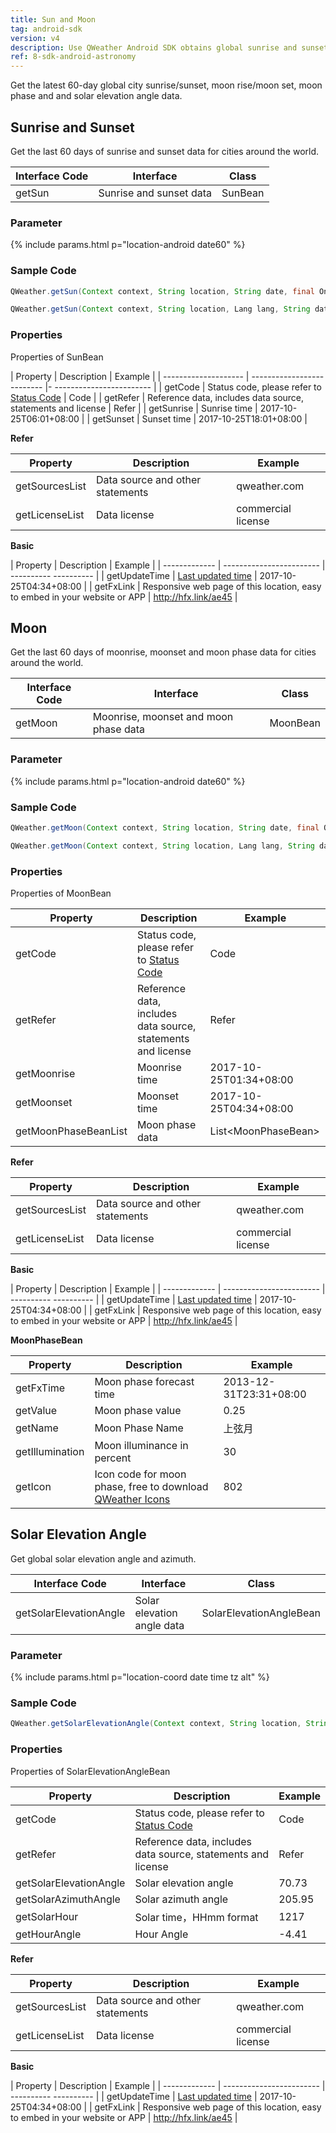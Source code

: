 ```yaml
---
title: Sun and Moon
tag: android-sdk
version: v4
description: Use QWeather Android SDK obtains global sunrise and sunset, moon rise/moon set, moon phase and solar elevation angle data.
ref: 8-sdk-android-astronomy
---
```


Get the latest 60-day global city sunrise/sunset, moon rise/moon set, moon phase and and solar elevation angle data.

## Sunrise and Sunset

Get the last 60 days of sunrise and sunset data for cities around the world.

| Interface Code| Interface  | Class |
| -------------- | ---------- | ----------- |
| getSun| Sunrise and sunset data  | SunBean |

### Parameter

{% include params.html p="location-android date60" %}

### Sample Code

```java
QWeather.getSun(Context context, String location, String date, final OnResultSunListener listener) ;

QWeather.getSun(Context context, String location, Lang lang, String date, final OnResultSunListener listener) 
```

### Properties

Properties of SunBean

| Property | Description | Example |
| -------------------- | -------------------------- |- ------------------------ |
| getCode | Status code, please refer to [Status Code](/en/docs/resource/status-code/) | Code |
| getRefer | Reference data, includes data source, statements and license | Refer |
| getSunrise | Sunrise time | 2017-10-25T06:01+08:00 |
| getSunset | Sunset time | 2017-10-25T18:01+08:00 |

**Refer**

| Property | Description | Example |
| -------------- | ------------ | ------------------ |
| getSourcesList | Data source and other statements | qweather.com |
| getLicenseList | Data license | commercial license |

**Basic**

| Property | Description | Example |
| ------------- | ------------------------ | ---------- ---------- |
| getUpdateTime | [Last updated time](/en/docs/resource/glossary#update-time) | 2017-10-25T04:34+08:00 |
| getFxLink | Responsive web page of this location, easy to embed in your website or APP | http://hfx.link/ae45 |

## Moon

Get the last 60 days of moonrise, moonset and moon phase data for cities around the world.

| Interface Code| Interface          | Class      |
| ------ | ---------- | ----------- |
| getMoon| Moonrise, moonset and moon phase data  | MoonBean |

### Parameter

{% include params.html p="location-android date60" %}

### Sample Code

```java
QWeather.getMoon(Context context, String location, String date, final OnResultMoonListener listener) ;

QWeather.getMoon(Context context, String location, Lang lang, String date, final OnResultMoonListener listener)                                
```

### Properties

Properties of MoonBean

| Property | Description | Example |
| -------------------- | -------------------------- | ------------------------- |
| getCode | Status code, please refer to [Status Code](/en/docs/resource/status-code/) | Code |
| getRefer | Reference data, includes data source, statements and license | Refer |
| getMoonrise       | Moonrise time                   | 2017-10-25T01:34+08:00           |
| getMoonset       | Moonset time                   | 2017-10-25T04:34+08:00           |
| getMoonPhaseBeanList | Moon phase data                   | List\<MoonPhaseBean> |

**Refer**

| Property | Description | Example |
| -------------- | ------------ | ------------------ |
| getSourcesList | Data source and other statements | qweather.com |
| getLicenseList | Data license | commercial license |

**Basic**

| Property | Description | Example |
| ------------- | ------------------------ | ---------- ---------- |
| getUpdateTime | [Last updated time](/en/docs/resource/glossary#update-time) | 2017-10-25T04:34+08:00 |
| getFxLink | Responsive web page of this location, easy to embed in your website or APP | http://hfx.link/ae45 |

**MoonPhaseBean**

| Property | Description | Example |
| --------------- | ---------------------- | ---------------------- |
| getFxTime       | Moon phase forecast time     | 2013-12-31T23:31+08:00 |
| getValue        | Moon phase value               | 0.25                   |
| getName         | Moon Phase Name               | 上弦月                 |
| getIllumination | Moon illuminance in percent | 30                     |
| getIcon | Icon code for moon phase, free to download [QWeather Icons](/en/docs/resource/icons/) | 802                     |

## Solar Elevation Angle

Get global solar elevation angle and azimuth.

| Interface Code| Interface  | Class |
| ------ | ---------- | ----------- |
| getSolarElevationAngle| Solar elevation angle data  | SolarElevationAngleBean |

### Parameter

{% include params.html p="location-coord date time tz alt" %}

### Sample Code

```java
QWeather.getSolarElevationAngle(Context context, String location, String date, String time, String timezone, String alt, final OnResultSolarElevationAngleListener listener)                                
```

### Properties

Properties of SolarElevationAngleBean

| Property | Description | Example |
| -------------------- | -------------------------- | ------------------------- |
| getCode | Status code, please refer to [Status Code](/en/docs/resource/status-code/) | Code |
| getRefer | Reference data, includes data source, statements and license | Refer |
| getSolarElevationAngle       | Solar elevation angle                   | 70.73  |
| getSolarAzimuthAngle       |  Solar azimuth angle   | 205.95      |
| getSolarHour | Solar time，HHmm format                | 1217 |
| getHourAngle | Hour Angle                   | -4.41 |

**Refer**

| Property | Description | Example |
| -------------- | ------------ | ------------------ |
| getSourcesList | Data source and other statements | qweather.com |
| getLicenseList | Data license | commercial license |

**Basic**

| Property | Description | Example |
| ------------- | ------------------------ | ---------- ---------- |
| getUpdateTime | [Last updated time](/en/docs/resource/glossary#update-time) | 2017-10-25T04:34+08:00 |
| getFxLink | Responsive web page of this location, easy to embed in your website or APP | http://hfx.link/ae45 |
